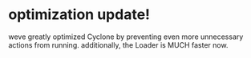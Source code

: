 # optimization update!

weve greatly optimized Cyclone by preventing even more unnecessary actions from running. additionally, the Loader is MUCH faster now. 